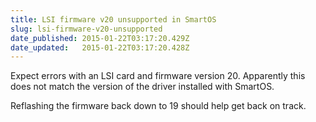 ```yaml
---
title: LSI firmware v20 unsupported in SmartOS
slug: lsi-firmware-v20-unsupported
date_published: 2015-01-22T03:17:20.429Z
date_updated:   2015-01-22T03:17:20.428Z
---
```


Expect errors with an LSI card and firmware version 20. Apparently this does not match the version of the driver installed with SmartOS.

Reflashing the firmware back down to 19 should help get back on track.

